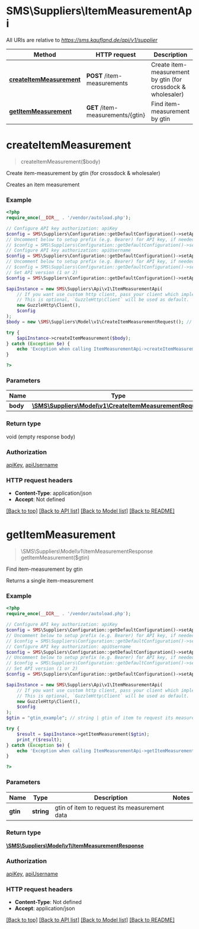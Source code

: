 # SMS\Suppliers\ItemMeasurementApi

All URIs are relative to *https://sms.kaufland.de/api/v1/supplier*

Method | HTTP request | Description
------------- | ------------- | -------------
[**createItemMeasurement**](ItemMeasurementApi.md#createItemMeasurement) | **POST** /item-measurements | Create item-measurement by gtin (for crossdock &amp; wholesaler)
[**getItemMeasurement**](ItemMeasurementApi.md#getItemMeasurement) | **GET** /item-measurements/{gtin} | Find item-measurement by gtin


# **createItemMeasurement**
> createItemMeasurement($body)

Create item-measurement by gtin (for crossdock & wholesaler)

Creates an item measurement

### Example
```php
<?php
require_once(__DIR__ . '/vendor/autoload.php');

// Configure API key authorization: apiKey
$config = SMS\Suppliers\Configuration::getDefaultConfiguration()->setApiKey('api-key', 'YOUR_API_KEY');
// Uncomment below to setup prefix (e.g. Bearer) for API key, if needed
// $config = SMS\Suppliers\Configuration::getDefaultConfiguration()->setApiKeyPrefix('api-key', 'Bearer');
// Configure API key authorization: apiUsername
$config = SMS\Suppliers\Configuration::getDefaultConfiguration()->setApiKey('api-username', 'YOUR_API_KEY');
// Uncomment below to setup prefix (e.g. Bearer) for API key, if needed
// $config = SMS\Suppliers\Configuration::getDefaultConfiguration()->setApiKeyPrefix('api-username', 'Bearer');
// Set API version (1 or 2)
$config = SMS\Suppliers\Configuration::getDefaultConfiguration()->setApiVersion(1);

$apiInstance = new SMS\Suppliers\Api\v1\ItemMeasurementApi(
    // If you want use custom http client, pass your client which implements `GuzzleHttp\ClientInterface`.
    // This is optional, `GuzzleHttp\Client` will be used as default.
    new GuzzleHttp\Client(),
    $config
);
$body = new \SMS\Suppliers\Model\v1\CreateItemMeasurementRequest(); // \SMS\Suppliers\Model\v1\CreateItemMeasurementRequest | 

try {
    $apiInstance->createItemMeasurement($body);
} catch (Exception $e) {
    echo 'Exception when calling ItemMeasurementApi->createItemMeasurement: ', $e->getMessage(), PHP_EOL;
}

?>
```


### Parameters

Name | Type | Description  | Notes
------------- | ------------- | ------------- | -------------
 **body** | [**\SMS\Suppliers\Model\v1\CreateItemMeasurementRequest**](../Model/CreateItemMeasurementRequest.md)|  |

### Return type

void (empty response body)

### Authorization

[apiKey](../../README.md#apiKey), [apiUsername](../../README.md#apiUsername)

### HTTP request headers

 - **Content-Type**: application/json
 - **Accept**: Not defined

[[Back to top]](#) [[Back to API list]](../../README.md#documentation-for-api-endpoints) [[Back to Model list]](../../README.md#documentation-for-models) [[Back to README]](../../README.md)

# **getItemMeasurement**
> \SMS\Suppliers\Model\v1\ItemMeasurementResponse getItemMeasurement($gtin)

Find item-measurement by gtin

Returns a single item-measurement

### Example
```php
<?php
require_once(__DIR__ . '/vendor/autoload.php');

// Configure API key authorization: apiKey
$config = SMS\Suppliers\Configuration::getDefaultConfiguration()->setApiKey('api-key', 'YOUR_API_KEY');
// Uncomment below to setup prefix (e.g. Bearer) for API key, if needed
// $config = SMS\Suppliers\Configuration::getDefaultConfiguration()->setApiKeyPrefix('api-key', 'Bearer');
// Configure API key authorization: apiUsername
$config = SMS\Suppliers\Configuration::getDefaultConfiguration()->setApiKey('api-username', 'YOUR_API_KEY');
// Uncomment below to setup prefix (e.g. Bearer) for API key, if needed
// $config = SMS\Suppliers\Configuration::getDefaultConfiguration()->setApiKeyPrefix('api-username', 'Bearer');
// Set API version (1 or 2)
$config = SMS\Suppliers\Configuration::getDefaultConfiguration()->setApiVersion(1);

$apiInstance = new SMS\Suppliers\Api\v1\ItemMeasurementApi(
    // If you want use custom http client, pass your client which implements `GuzzleHttp\ClientInterface`.
    // This is optional, `GuzzleHttp\Client` will be used as default.
    new GuzzleHttp\Client(),
    $config
);
$gtin = "gtin_example"; // string | gtin of item to request its measurement data

try {
    $result = $apiInstance->getItemMeasurement($gtin);
    print_r($result);
} catch (Exception $e) {
    echo 'Exception when calling ItemMeasurementApi->getItemMeasurement: ', $e->getMessage(), PHP_EOL;
}

?>
```


### Parameters

Name | Type | Description  | Notes
------------- | ------------- | ------------- | -------------
 **gtin** | **string**| gtin of item to request its measurement data |

### Return type

[**\SMS\Suppliers\Model\v1\ItemMeasurementResponse**](../Model/ItemMeasurementResponse.md)

### Authorization

[apiKey](../../README.md#apiKey), [apiUsername](../../README.md#apiUsername)

### HTTP request headers

 - **Content-Type**: Not defined
 - **Accept**: application/json

[[Back to top]](#) [[Back to API list]](../../README.md#documentation-for-api-endpoints) [[Back to Model list]](../../README.md#documentation-for-models) [[Back to README]](../../README.md)

